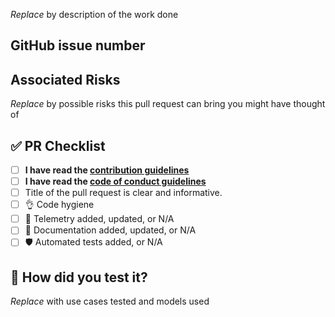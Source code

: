 _Replace_ by description of the work done

## GitHub issue number

## **Associated Risks**
_Replace_ by possible risks this pull request can bring you might have thought of

## ✅ **PR Checklist**

- [ ] **I have read the [contribution guidelines](https://github.com/microsoft/azure-devops-mcp/blob/main/CONTRIBUTING.md)**
- [ ] **I have read the [code of conduct guidelines](https://github.com/microsoft/azure-devops-mcp/blob/main/CODE_OF_CONDUCT.md)**
- [ ] Title of the pull request is clear and informative.
- [ ] 👌 Code hygiene
- [ ] 🔭 Telemetry added, updated, or N/A
- [ ] 📄 Documentation added, updated, or N/A
- [ ] 🛡️ Automated tests added, or N/A

## 🧪 **How did you test it?**
_Replace_ with use cases tested and models used